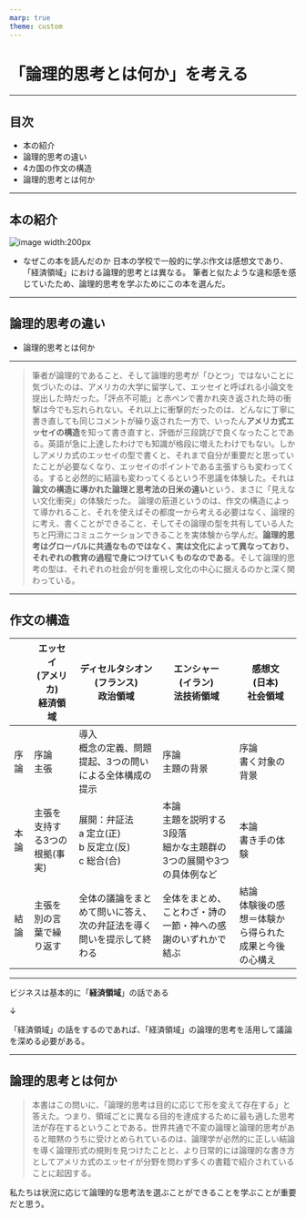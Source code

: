 ```yaml
---
marp: true
theme: custom
---
```


# 「論理的思考とは何か」を考える

---

## 目次
- 本の紹介
- 論理的思考の違い
- 4カ国の作文の構造
- 論理的思考とは何か

---

## 本の紹介
![image width:200px](https://hondana-image.s3.amazonaws.com/book/image/652403/b5729d20-ddc9-49a4-be41-3926e89fe1eb.jpg)

- なぜこの本を読んだのか
日本の学校で一般的に学ぶ作文は感想文であり、「経済領域」における論理的思考とは異なる。
筆者と似たような違和感を感じていたため、論理的思考を学ぶためにこの本を選んだ。

---

## 論理的思考の違い
- 論理的思考とは何か

---

> 筆者が論理的であること、そして論理的思考が「ひとつ」ではないことに気づいたのは、アメリカの大学に留学して、エッセイと呼ばれる小論文を提出した時だった。「評点不可能」と赤ペンで書かれ突き返された時の衝撃は今でも忘れられない。それ以上に衝撃的だったのは、どんなに丁寧に書き直しても同じコメントが繰り返された一方で、いったん**アメリカ式エッセイの構造**を知って書き直すと、評価が三段跳びで良くなったことである。英語が急に上達したわけでも知識が格段に増えたわけでもない。しかしアメリカ式のエッセイの型で書くと、それまで自分が重要だと思っていたことが必要なくなり、エッセイのポイントである主張すらも変わってくる。すると必然的に結論も変わってくるという不思議を体験した。それは**論文の構造に導かれた論理と思考法の日米の違い**という、まさに「見えない文化衝突」の体験だった。
論理の筋道というのは、作文の構造によって導かれること、それを使えばその都度一から考える必要はなく、論理的に考え、書くことができること、そしてその論理の型を共有している人たちと円滑にコミュニケーションできることを実体験から学んだ。**論理的思考はグローバルに共通なものではなく、実は文化によって異なっており、それぞれの教育の過程で身につけていくものなのである**。そして論理的思考の型は、それぞれの社会が何を重視し文化の中心に据えるのかと深く関わっている。

---

## 作文の構造

| | エッセイ<br>(アメリカ)<br>経済領域 | ディセルタシオン<br>(フランス)<br>政治領域 | エンシャー<br>(イラン)<br>法技術領域 | 感想文<br>(日本)<br>社会領域 |
|---|---|---|---|---|
| 序論 | 序論<br>主張 | 導入<br>概念の定義、問題提起、3つの問いによる全体構成の提示 | 序論<br>主題の背景 | 序論<br>書く対象の背景 |
| 本論 | 主張を支持する3つの根拠(事実) | 展開：弁証法<br>a 定立(正)<br>b 反定立(反)<br>c 総合(合) | 本論<br>主題を説明する3段落<br>細かな主題群の3つの展開や3つの具体例など | 本論<br>書き手の体験 |
| 結論 | 主張を別の言葉で繰り返す | 全体の議論をまとめて問いに答え、次の弁証法を導く問いを提示して終わる | 全体をまとめ、ことわざ・詩の一節・神への感謝のいずれかで結ぶ | 結論<br>体験後の感想＝体験から得られた成果と今後の心構え |

---

ビジネスは基本的に「**経済領域**」の話である

↓

「経済領域」の話をするのであれば、「経済領域」の論理的思考を活用して議論を深める必要がある。

---

## 論理的思考とは何か

> 本書はこの問いに、「論理的思考は目的に応じて形を変えて存在する」と答えた。つまり、領域ごとに異なる目的を達成するために最も適した思考法が存在するということである。世界共通で不変の論理と論理的思考があると暗黙のうちに受けとめられているのは、論理学が必然的に正しい結論を導く論理形式の規則を見つけたことと、より日常的には論理的な書き方としてアメリカ式のエッセイが分野を問わず多くの書籍で紹介されていることに起因する。

私たちは状況に応じて論理的な思考法を選ぶことができることを学ぶことが重要だと思う。
